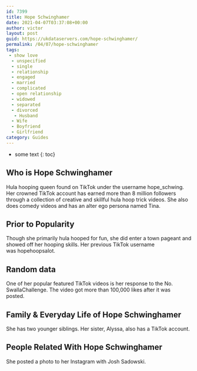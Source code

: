 ```yaml
---
id: 7399
title: Hope Schwinghamer
date: 2021-04-07T03:37:08+00:00
author: victor
layout: post
guid: https://ukdataservers.com/hope-schwinghamer/
permalink: /04/07/hope-schwinghamer
tags:
 - show love
  - unspecified
  - single
  - relationship
  - engaged
  - married
  - complicated
  - open relationship
  - widowed
  - separated
  - divorced
   - Husband
  - Wife
  - Boyfriend
  - Girlfriend
category: Guides
---
```


* some text
{: toc}


## Who is Hope Schwinghamer



Hula hooping queen found on TikTok under the username hope_schwing. Her crowned TikTok account has earned more than 8 million followers through a collection of creative and skillful hula hoop trick videos. She also does comedy videos and has an alter ego persona named Tina. 

                
                
                
## Prior to Popularity



Though she primarily hula hooped for fun, she did enter a town pageant and showed off her hooping skills. Her previous TikTok username was hopehoopsalot. 

                
                
                
## Random data



One of her popular featured TikTok videos is her response to the No. SwallaChallenge. The video got more than 100,000 likes after it was posted. 

                
                
                
## Family & Everyday Life of Hope Schwinghamer



She has two younger siblings. Her sister, Alyssa, also has a TikTok account. 

                
                
                
## People Related With Hope Schwinghamer



She posted a photo to her Instagram with Josh Sadowski.

                
              
            
          
          
          